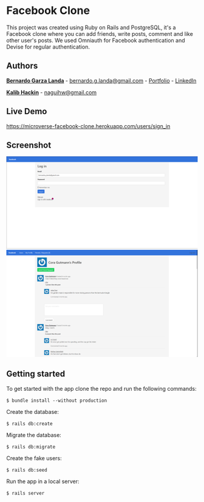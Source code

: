 # Facebook Clone

This project was created using Ruby on Rails and PostgreSQL, it's a Facebook clone where you can add friends, write posts, comment and like other user's posts. We used Omniauth for Facebook authentication and Devise for regular authentication.


## Authors
**[Bernardo Garza Landa](https://bernardogarza.me/)** - bernardo.g.landa@gmail.com - [Portfolio](https://bernardogarza.me) - [LinkedIn](https://www.linkedin.com/in/bernardo-g-landa/)


**[Kalib Hackin](naguihw@gmail.com)** - naguihw@gmail.com


## Live Demo

https://microverse-facebook-clone.herokuapp.com/users/sign_in


## Screenshot


![Facebook Clone](screenshot.png?raw=true "Facebook Clone")
![Facebook Clone](screenshot2?raw=true "Facebook Clone")




## Getting started

To get started with the app clone the repo and run the following commands:

```
$ bundle install --without production
```

Create the database:

```
$ rails db:create
```

Migrate the database:

```
$ rails db:migrate
```

Create the fake users:

```
$ rails db:seed
```

Run the app in a local server:

```
$ rails server
```
